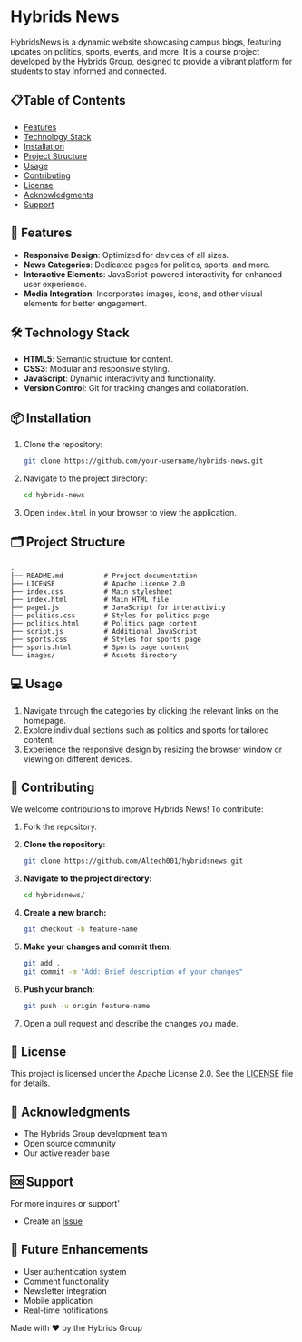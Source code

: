 # Hybrids News

HybridsNews is a dynamic website showcasing campus blogs, featuring updates on politics, sports, events, and more. It is a course project developed by the Hybrids Group, designed to provide a vibrant platform for students to stay informed and connected.

## 📋Table of Contents

- [Features](#features)
- [Technology Stack](#technology-stack)
- [Installation](#installation)
- [Project Structure](#project-structure)
- [Usage](#usage)
- [Contributing](#contributing)
- [License](#license)
- [Acknowledgments](#acknowledgments)
- [Support](#support)

## 🚀 Features

- **Responsive Design**: Optimized for devices of all sizes.
- **News Categories**: Dedicated pages for politics, sports, and more.
- **Interactive Elements**: JavaScript-powered interactivity for enhanced user experience.
- **Media Integration**: Incorporates images, icons, and other visual elements for better engagement.

## 🛠️ Technology Stack

- **HTML5**: Semantic structure for content.
- **CSS3**: Modular and responsive styling.
- **JavaScript**: Dynamic interactivity and functionality.
- **Version Control**: Git for tracking changes and collaboration.

## 📦 Installation

1. Clone the repository:
   ```bash
   git clone https://github.com/your-username/hybrids-news.git
   ```
   
2. Navigate to the project directory:
    ```bash
    cd hybrids-news
    ```
3. Open `index.html` in your browser to view the application.

## 🗂️ Project Structure

```
.
├── README.md          # Project documentation
├── LICENSE            # Apache License 2.0
├── index.css          # Main stylesheet
├── index.html         # Main HTML file
├── page1.js           # JavaScript for interactivity
├── politics.css       # Styles for politics page
├── politics.html      # Politics page content
├── script.js          # Additional JavaScript
├── sports.css         # Styles for sports page
├── sports.html        # Sports page content
└── images/            # Assets directory
```

## 💻 Usage

1. Navigate through the categories by clicking the relevant links on the homepage.
2. Explore individual sections such as politics and sports for tailored content.
3. Experience the responsive design by resizing the browser window or viewing on different devices.

## 🤝 Contributing

We welcome contributions to improve Hybrids News! To contribute:

1. Fork the repository.

2. **Clone the repository:**
    ```bash
    git clone https://github.com/Altech001/hybridsnews.git
    ```

3. **Navigate to the project directory:**
    ```bash
    cd hybridsnews/
    ```

4. **Create a new branch:**
    ```bash
    git checkout -b feature-name
    ```

5. **Make your changes and commit them:**
    ```bash
    git add .
    git commit -m "Add: Brief description of your changes"
    ```

6. **Push your branch:**
    ```bash
    git push -u origin feature-name
    ```

7. Open a pull request and describe the changes you made.

## 📜 License

This project is licensed under the Apache License 2.0. See the [LICENSE](./LICENSE) file for details.

## 🙏 Acknowledgments

- The Hybrids Group development team
- Open source community
- Our active reader base

## 🆘 Support

For more inquires or support'
- Create an [Issue](https://github.com/Altech001/hybridsnews/issues)

## 🎯 Future Enhancements

- User authentication system
- Comment functionality
- Newsletter integration
- Mobile application
- Real-time notifications

Made with ❤️ by the Hybrids Group
